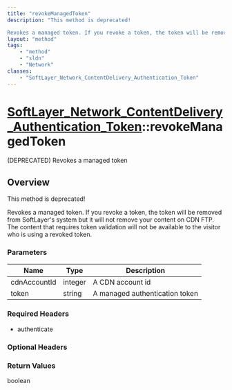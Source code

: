 ```yaml
---
title: "revokeManagedToken"
description: "This method is deprecated! 

Revokes a managed token. If you revoke a token, the token will be removed from SoftLayer's... "
layout: "method"
tags:
    - "method"
    - "sldn"
    - "Network"
classes:
    - "SoftLayer_Network_ContentDelivery_Authentication_Token"
---
```

# [SoftLayer_Network_ContentDelivery_Authentication_Token](/reference/services/SoftLayer_Network_ContentDelivery_Authentication_Token)::revokeManagedToken

(DEPRECATED) Revokes a managed token


## Overview 
This method is deprecated! 

Revokes a managed token. If you revoke a token, the token will be removed from SoftLayer's system but it will not remove your content on CDN FTP. The content that requires token validation will not be available to the visitor who is using a revoked token. 

### Parameters 
|Name | Type | Description |
| --- | --- | --- |
|cdnAccountId| integer| A CDN account id|
|token| string| A managed authentication token|


### Required Headers
* authenticate

### Optional Headers

### Return Values
boolean

